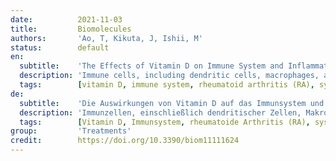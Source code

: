```yaml
---
date:          2021-11-03
title:         Biomolecules
authors:       'Ao, T, Kikuta, J, Ishii, M'
status:        default
en:
  subtitle:    'The Effects of Vitamin D on Immune System and Inflammatory Diseases'
  description: 'Immune cells, including dendritic cells, macrophages, and T and B cells, express the vitamin D receptor and 1α-hydroxylase. In vitro studies have shown that 1,25-dihydroxyvitamin D, the active form of vitamin D, has an anti-inflammatory effect. Recent epidemiological evidence has indicated a significant association between vitamin D deficiency and an increased incidence, or aggravation, of infectious diseases and inflammatory autoimmune diseases, such as rheumatoid arthritis, systemic lupus erythematosus, and multiple sclerosis. However, the impact of vitamin D on treatment and prevention, particularly in infectious diseases such as the 2019 coronavirus disease (COVID-19), remains controversial. Here, we review recent evidence associated with the relationship between vitamin D and inflammatory diseases and describe the underlying immunomodulatory effect of vitamin D.'
  tags:        [vitamin D, immune system, rheumatoid arthritis (RA), systemic lupus erythematosus (SLE), multiple sclerosis (MS)]
de:
  subtitle:    'Die Auswirkungen von Vitamin D auf das Immunsystem und entzündliche Erkrankungen'
  description: 'Immunzellen, einschließlich dendritischer Zellen, Makrophagen sowie T- und B-Zellen, exprimieren den Vitamin-D-Rezeptor und die 1α-Hydroxylase. In vitro-Studien haben gezeigt, dass 1,25-Dihydroxyvitamin D, die aktive Form von Vitamin D, eine entzündungshemmende Wirkung hat. Jüngste epidemiologische Erkenntnisse deuten auf einen signifikanten Zusammenhang zwischen Vitamin-D-Mangel und dem vermehrten Auftreten bzw. der Verschlimmerung von Infektionskrankheiten und entzündlichen Autoimmunerkrankungen wie rheumatoider Arthritis, systemischem Lupus erythematodes und Multipler Sklerose hin. Der Einfluss von Vitamin D auf die Behandlung und Vorbeugung, insbesondere bei Infektionskrankheiten wie der Coronavirus-Krankheit 2019 (COVID-19), ist jedoch nach wie vor umstritten. Im Folgenden werden die jüngsten Erkenntnisse über den Zusammenhang zwischen Vitamin D und entzündlichen Erkrankungen zusammengefasst und die zugrunde liegende immunmodulatorische Wirkung von Vitamin D beschrieben.' 
  tags:        [Vitamin D, Immunsystem, rheumatoide Arthritis (RA), systemischer Lupus erythematodes (SLE), multiple Sklerose (MS)]
group:         'Treatments'
credit:        https://doi.org/10.3390/biom11111624
---
```

